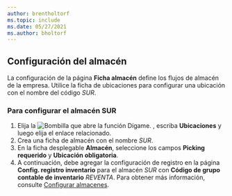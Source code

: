 ```yaml
---
author: brentholtorf
ms.topic: include
ms.date: 05/27/2021
ms.author: bholtorf
---
```

## Configuración del almacén

La configuración de la página **Ficha almacén** define los flujos de almacén de la empresa. Utilice la ficha de ubicaciones para configurar una ubicación con el nombre del código *SUR*.

### Para configurar el almacén SUR

1. Elija la ![Bombilla que abre la función Dígame.](../media/ui-search/search_small.png "Dígame qué desea hacer") , escriba **Ubicaciones** y luego elija el enlace relacionado.  
2. Crea una ficha de almacén con el nombre *SUR*.  
3. En la ficha desplegable **Almacén**, seleccione los campos **Picking requerido** y **Ubicación obligatoria**.
4. A continuación, debe agregar la configuración de registro en la página **Config. registro inventario** para el almacén *SUR* con **Código de grupo contable de inventario** *REVENTA*. Para obtener más información, consulte [Configurar almacenes](../inventory-how-setup-locations.md).
